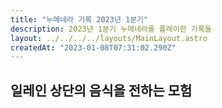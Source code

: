 ```yaml
---
title: "누메네라 기록 2023년 1분기"
description: 2023년 1분기 누메네라를 플레이한 기록들
layout: ../../../../layouts/MainLayout.astro
createdAt: "2023-01-08T07:31:02.290Z"
---
```


## 일레인 상단의 음식을 전하는 모험
